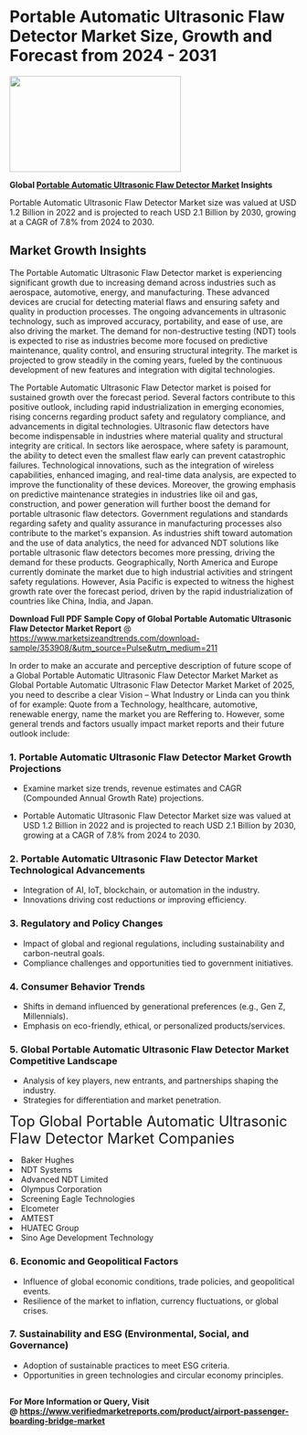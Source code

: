 <H1>Portable Automatic Ultrasonic Flaw Detector Market Size, Growth and Forecast from 2024 - 2031</H1><img class="aligncenter size-medium wp-image-584254" src="https://thirdeyenews.in/wp-content/uploads/2024/09/Global-Market-Research-300x168.jpeg" alt="" width="300" height="168" /><p><strong>Global&nbsp;<a href="https://www.marketsizeandtrends.com/download-sample/353908/&amp;utm_source=Pulse&amp;utm_medium=211">Portable Automatic Ultrasonic Flaw Detector Market</a> Insights</strong></p><p>Portable Automatic Ultrasonic Flaw Detector Market size was valued at USD 1.2 Billion in 2022 and is projected to reach USD 2.1 Billion by 2030, growing at a CAGR of 7.8% from 2024 to 2030.</p><p><h2>Market Growth Insights</h2> <p>The Portable Automatic Ultrasonic Flaw Detector market is experiencing significant growth due to increasing demand across industries such as aerospace, automotive, energy, and manufacturing. These advanced devices are crucial for detecting material flaws and ensuring safety and quality in production processes. The ongoing advancements in ultrasonic technology, such as improved accuracy, portability, and ease of use, are also driving the market. The demand for non-destructive testing (NDT) tools is expected to rise as industries become more focused on predictive maintenance, quality control, and ensuring structural integrity. The market is projected to grow steadily in the coming years, fueled by the continuous development of new features and integration with digital technologies. </p> <p>The Portable Automatic Ultrasonic Flaw Detector market is poised for sustained growth over the forecast period. Several factors contribute to this positive outlook, including rapid industrialization in emerging economies, rising concerns regarding product safety and regulatory compliance, and advancements in digital technologies. Ultrasonic flaw detectors have become indispensable in industries where material quality and structural integrity are critical. In sectors like aerospace, where safety is paramount, the ability to detect even the smallest flaw early can prevent catastrophic failures. Technological innovations, such as the integration of wireless capabilities, enhanced imaging, and real-time data analysis, are expected to improve the functionality of these devices. Moreover, the growing emphasis on predictive maintenance strategies in industries like oil and gas, construction, and power generation will further boost the demand for portable ultrasonic flaw detectors. Government regulations and standards regarding safety and quality assurance in manufacturing processes also contribute to the market's expansion. As industries shift toward automation and the use of data analytics, the need for advanced NDT solutions like portable ultrasonic flaw detectors becomes more pressing, driving the demand for these products. Geographically, North America and Europe currently dominate the market due to high industrial activities and stringent safety regulations. However, Asia Pacific is expected to witness the highest growth rate over the forecast period, driven by the rapid industrialization of countries like China, India, and Japan. </p><p><span class=""><strong>Download Full PDF Sample Copy of Global Portable Automatic Ultrasonic Flaw Detector Market Report</strong> @ <a href="https://www.marketsizeandtrends.com/download-sample/353908/&amp;utm_source=Pulse&amp;utm_medium=211" target="_blank">https://www.marketsizeandtrends.com/download-sample/353908/&amp;utm_source=Pulse&amp;utm_medium=211</a></span></p><p>In order to make an accurate and perceptive description of future scope of a Global&nbsp;Portable Automatic Ultrasonic Flaw Detector Market Market as Global&nbsp;Portable Automatic Ultrasonic Flaw Detector Market Market of 2025, you need to describe a clear Vision &ndash; What Industry or Linda can you think of for example: Quote from a Technology, healthcare, automotive, renewable energy, name the market you are Reffering to. However, some general trends and factors usually impact market reports and their future outlook include:</p><h3>1.&nbsp;<strong>Portable Automatic Ultrasonic Flaw Detector Market Growth Projections</strong></h3><ul><li>Examine market size trends, revenue estimates and CAGR (Compounded Annual Growth Rate) projections.</li><li><p>Portable Automatic Ultrasonic Flaw Detector Market size was valued at USD 1.2 Billion in 2022 and is projected to reach USD 2.1 Billion by 2030, growing at a CAGR of 7.8% from 2024 to 2030.</p></li></ul><h3>2.&nbsp;<strong>Portable Automatic Ultrasonic Flaw Detector Market Technological Advancements</strong></h3><ul><li>Integration of AI, IoT, blockchain, or automation in the industry.</li><li>Innovations driving cost reductions or improving efficiency.</li></ul><h3>3.&nbsp;<strong>Regulatory and Policy Changes</strong></h3><ul><li>Impact of global and regional regulations, including sustainability and carbon-neutral goals.</li><li>Compliance challenges and opportunities tied to government initiatives.</li></ul><h3>4.&nbsp;<strong>Consumer Behavior Trends</strong></h3><ul><li>Shifts in demand influenced by generational preferences (e.g., Gen Z, Millennials).</li><li>Emphasis on eco-friendly, ethical, or personalized products/services.</li></ul><h3>5.&nbsp;<strong>Global Portable Automatic Ultrasonic Flaw Detector Market Competitive Landscape</strong></h3><ul><li>Analysis of key players, new entrants, and partnerships shaping the industry.</li><li>Strategies for differentiation and market penetration.</li></ul><p data-pm-slice="1 1 []"><span style="color: inherit; font-family: inherit; font-size: 25px;">Top Global Portable Automatic Ultrasonic Flaw Detector Market Companies</span></p><div class="" data-test-id=""><p><li>Baker Hughes</li><li> NDT Systems</li><li> Advanced NDT Limited</li><li> Olympus Corporation</li><li> Screening Eagle Technologies</li><li> Elcometer</li><li> AMTEST</li><li> HUATEC Group</li><li> Sino Age Development Technology</li></p></div><h3>6.&nbsp;<strong>Economic and Geopolitical Factors</strong></h3><ul><li>Influence of global economic conditions, trade policies, and geopolitical events.</li><li>Resilience of the market to inflation, currency fluctuations, or global crises.</li></ul><h3>7.&nbsp;<strong>Sustainability and ESG (Environmental, Social, and Governance)</strong></h3><ul><li>Adoption of sustainable practices to meet ESG criteria.</li><li>Opportunities in green technologies and circular economy principles.</li></ul><h2><strong style="font-size: 14px;">For More Information or Query, Visit @&nbsp;</strong><a style="background-color: #ffffff; font-size: 14px;" href="https://www.marketsizeandtrends.com/report/portable-automatic-ultrasonic-flaw-detector-market/" target="_blank">https://www.verifiedmarketreports.com/product/airport-passenger-boarding-bridge-market</a></h2>
